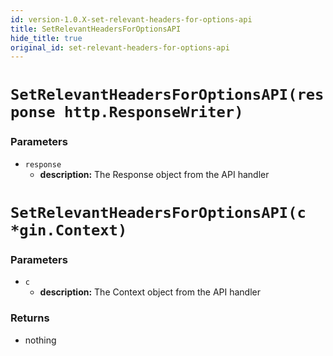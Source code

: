 ```yaml
---
id: version-1.0.X-set-relevant-headers-for-options-api
title: SetRelevantHeadersForOptionsAPI
hide_title: true
original_id: set-relevant-headers-for-options-api
---
```


<!--DOCUSAURUS_CODE_TABS-->
<!--Mux or net/http-->
# `SetRelevantHeadersForOptionsAPI(response http.ResponseWriter)`

### Parameters
- `response`
    - **description:** The Response object from the API handler
<!--Gin-->
# `SetRelevantHeadersForOptionsAPI(c *gin.Context)`

### Parameters
- `c`
    - **description:** The Context object from the API handler
<!--END_DOCUSAURUS_CODE_TABS-->

### Returns
- nothing